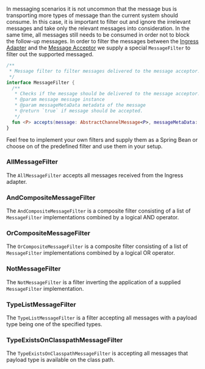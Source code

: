 In messaging scenarios it is not uncommon that the message bus is transporting more types of message than the current system should consume.
In this case, it is important to filter out and ignore the irrelevant messages and take only the relevant messages into consideration. In the same time,
all messages still needs to be consumed in order not to block the follow-up messages. In order to filter the messages between the [Ingress Adapter](ingress.md)
and the [Message Acceptor](message-acceptor.md) we supply a special `MessageFilter` to filter out the supported messaged.

```kotlin
/**
 * Message filter to filter messages delivered to the message acceptor.
 */
interface MessageFilter {
  /**
   * Checks if the message should be delivered to the message acceptor.
   * @param message message instance
   * @param messageMetaData metadata of the message
   * @return `true` if message should be accepted.
   */
  fun <P> accepts(message: AbstractChannelMessage<P>, messageMetaData: MessageMetaData): Boolean
}
```

Feel free to implement your own filters and supply them as a Spring Bean or choose on of the predefined filter and use them in your setup.

### AllMessageFilter

The `AllMessageFilter` accepts all messages received from the Ingress adapter. 

### AndCompositeMessageFilter

The `AndCompositeMessageFilter` is a composite filter consisting of a list of `MessageFilter` implementations combined by a logical AND operator.

### OrCompositeMessageFilter

The `OrCompositeMessageFilter` is a composite filter consisting of a list of `MessageFilter` implementations combined by a logical OR operator.

### NotMessageFilter

The `NotMessageFilter` is a filter inverting the application of a supplied `MessageFilter` implementation.

### TypeListMessageFilter

The `TypeListMessageFilter` is a filter accepting all messages with a payload type being one of the specified types.

### TypeExistsOnClasspathMessageFilter

The `TypeExistsOnClasspathMessageFilter` is accepting all messages that payload type is available on the class path. 